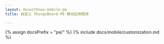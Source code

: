 ```yaml
---
layout: docwithnav-mobile-pe
title: 自定义 ThingsBoard PE 移动应用程序

---
```


{% assign docsPrefix = "pe/" %}
{% include docs/mobile/customization.md %}